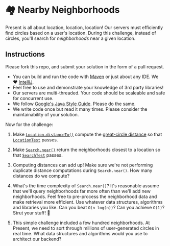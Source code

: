 # 🏘 Nearby Neighborhoods

Present is all about location, location, location! Our servers must efficiently find 
circles based on a user's location. During this challenge, instead of circles,
you'll search for _neighborhoods_ near a given location. 

## Instructions

Please fork this repo, and submit your solution in the form of a pull request.

* You can build and run the code with [Maven](https://maven.apache.org/) or just about any IDE. We ❤️ [IntelliJ](https://www.jetbrains.com/idea/).
* Feel free to use and demonstrate your knowledge of 3rd party libraries!
* Our servers are multi-threaded. Your code should be scaleable and safe for concurrent use.
* We follow [Google's Java Style Guide](https://google.github.io/styleguide/javaguide.html). Please do the same.
* We write code once but read it many times. Please consider the maintainability of your solution.

Now for the challenge:

1. Make [`Location.distanceTo()`](https://github.com/presentco/nearby-neighborhoods/blob/master/java/src/main/java/present/Location.java)
compute the [great-circle distance](https://en.wikipedia.org/wiki/Great-circle_distance)
so that [`LocationTest`](https://github.com/presentco/nearby-neighborhoods/blob/master/java/src/test/java/present/LocationTest.java)
passes.

2. Make [`Search.near()`](https://github.com/presentco/nearby-neighborhoods/blob/master/java/src/main/java/present/Search.java)
return the neighborhoods closest to a location so that [`SearchTest`](https://github.com/presentco/nearby-neighborhoods/blob/master/java/src/test/java/present/SearchTest.java)
passes.

3. Computing distances can add up! Make sure we're not performing duplicate distance computations during `Search.near()`. How many distances do we compute?

4. What's the time complexity of `Search.near()`? It's reasonable assume that we'll query neighborhoods far more often than we'll add new neighborhoods. Feel free to pre-process the neighborhood data and make retrieval more efficient. Use whatever data structures, algorithms and libraries you like. Can you beat `O(n log(n))`? Can you achieve `O(1)`? Strut your stuff! 💃

5. This simple challenge included a few hundred neighborhoods. At Present, we need to sort through millions of user-generated circles in real time. What data structures and algorithms would you use to architect our backend?
